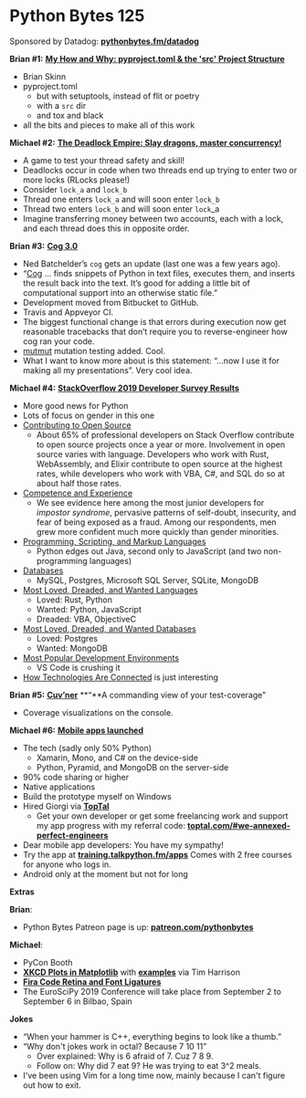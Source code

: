 # Python Bytes 125
Sponsored by Datadog: [**pythonbytes.fm/datadog**](http://pythonbytes.fm/datadog)

**Brian #1:** [**My How and Why: pyproject.toml & the 'src' Project Structure**](https://bskinn.github.io/My-How-Why-Pyproject-Src/)

- Brian Skinn
- pyproject.toml
	- but with setuptools, instead of flit or poetry
	- with a `src` dir
	- and tox and black
- all the bits and pieces to make all of this work

**Michael #2:** [**The Deadlock Empire: Slay dragons, master concurrency!**](https://deadlockempire.github.io/)

- A game to test your thread safety and skill!
- Deadlocks occur in code when two threads end up trying to enter two or more locks (RLocks please!)
- Consider `lock_a` and `lock_b`
- Thread one enters `lock_a` and will soon enter `lock_b`
- Thread two enters `lock_b` and will soon enter `lock`_a
- Imagine transferring money between two accounts, each with a lock, and each thread does this in opposite order.

**Brian #3:** [**Cog 3.0**](https://nedbatchelder.com/blog/201904/cog_30.html)

- Ned Batchelder’s `cog` gets an update (last one was a few years ago).
- “[Cog](https://nedbatchelder.com/code/cog) … finds snippets of Python in text files, executes them, and inserts the result back into the text. It’s good for adding a little bit of computational support into an otherwise static file.”
- Development moved from Bitbucket to GitHub. 
- Travis and Appveyor CI.
- The biggest functional change is that errors during execution now get reasonable tracebacks that don’t require you to reverse-engineer how cog ran your code.
-  [mutmut](https://nedbatchelder.com/blog/201903/mutmut.html) mutation testing added. Cool.
- What I want to know more about is this statement: “…now I use it for making all my presentations”. Very cool idea.

**Michael #4:** [**StackOverflow 2019 Developer Survey Results**](https://insights.stackoverflow.com/survey/2019)

- More good news for Python
- Lots of focus on gender in this one
- [Contributing to Open Source](https://insights.stackoverflow.com/survey/2019#developer-profile-_-contributing-to-open-source)
	- About 65% of professional developers on Stack Overflow contribute to open source projects once a year or more. Involvement in open source varies with language. Developers who work with Rust, WebAssembly, and Elixir contribute to open source at the highest rates, while developers who work with VBA, C#, and SQL do so at about half those rates.
- [Competence and Experience](https://insights.stackoverflow.com/survey/2019#developer-profile-_-competence-and-experience)
	- We see evidence here among the most junior developers for *impostor syndrome*, pervasive patterns of self-doubt, insecurity, and fear of being exposed as a fraud. Among our respondents, men grew more confident much more quickly than gender minorities.
- [Programming, Scripting, and Markup Languages](https://insights.stackoverflow.com/survey/2019#technology-_-programming-scripting-and-markup-languages)
	- Python edges out Java, second only to JavaScript (and two non-programming languages)
- [Databases](https://insights.stackoverflow.com/survey/2019#technology-_-databases)
	- MySQL, Postgres, Microsoft SQL Server, SQLite, MongoDB
- [Most Loved, Dreaded, and Wanted Languages](https://insights.stackoverflow.com/survey/2019#technology-_-most-loved-dreaded-and-wanted-languages)
	- Loved: Rust, Python
	- Wanted: Python, JavaScript
	- Dreaded: VBA, ObjectiveC
- [Most Loved, Dreaded, and Wanted Databases](https://insights.stackoverflow.com/survey/2019#technology-_-most-loved-dreaded-and-wanted-databases)
	- Loved: Postgres
	- Wanted: MongoDB
- [Most Popular Development Environments](https://insights.stackoverflow.com/survey/2019#technology-_-most-popular-development-environments)
	- VS Code is crushing it
- [How Technologies Are Connected](https://insights.stackoverflow.com/survey/2019#technology-_-how-technologies-are-connected) is just interesting

**Brian #5:** [**Cuv’ner**](https://github.com/meejah/cuvner/blob/master/cuv/README.rst) **“**A commanding view of your test-coverage"

- Coverage visualizations on the console.

**Michael #6:** [**Mobile apps launched**](https://training.talkpython.fm/apps)

- The tech (sadly only 50% Python)
	- Xamarin, Mono, and C# on the device-side
	- Python, Pyramid, and MongoDB on the server-side
- 90% code sharing or higher
- Native applications
- Build the prototype myself on Windows
- Hired Giorgi via [**TopTal**](http://toptal.com/#we-annexed-perfect-engineers)
	- Get your own developer or get some freelancing work and support my app progress with my referral code: [**toptal.com/#we-annexed-perfect-engineers**](https://www.toptal.com/#we-annexed-perfect-engineers) 
- Dear mobile app developers: You have my sympathy!
- Try the app at [**training.talkpython.fm/apps**](https://training.talkpython.fm/apps) Comes with 2 free courses for anyone who logs in.
- Android only at the moment but not for long

**Extras**

**Brian**:

- Python Bytes Patreon page is up: **[patreon.com/pythonbytes](https://www.patreon.com/pythonbytes)**

**Michael**:

- PyCon Booth
- [**XKCD Plots in Matplotlib**](https://jakevdp.github.io/blog/2013/07/10/XKCD-plots-in-matplotlib/) with [**examples**](https://matplotlib.org/xkcd/examples/showcase/xkcd.html) via Tim Harrison
- [**Fira Code Retina and Font Ligatures**](https://github.com/tonsky/FiraCode)
- The EuroSciPy 2019 Conference will take place from September 2 to September 6 in Bilbao, Spain

**Jokes**

- “When your hammer is C++, everything begins to look like a thumb.”
- “Why don't jokes work in octal? Because 7 10 11” 
	- Over explained: Why is 6 afraid of 7. Cuz 7 8 9.
	- Follow on: Why did 7 eat 9? He was trying to eat 3^2 meals.
- I've been using Vim for a long time now, mainly because I can't figure out how to exit.

